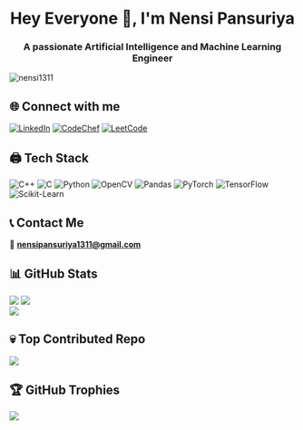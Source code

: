 <h1 align="center">Hey Everyone 👋, I'm Nensi Pansuriya</h1>
<h3 align="center">A passionate Artificial Intelligence and Machine Learning Engineer</h3>

<p align="left"> <img src="https://komarev.com/ghpvc/?username=nensi1311&label=Profile%20views&color=0e75b6&style=flat" alt="nensi1311" /> </p>

## 🌐 Connect with me
[![LinkedIn](https://img.shields.io/badge/LinkedIn-%230077B5.svg?logo=linkedin&logoColor=white)](https://linkedin.com/in/nensi-pansuriya-4ab338260) [![CodeChef](https://img.shields.io/badge/CodeChef-%235B4638.svg?logo=CodeChef&logoColor=white)](https://www.codechef.com/users/nensi1311) [![LeetCode](https://img.shields.io/badge/LeetCode-%23FFA116.svg?logo=LeetCode&logoColor=white)](https://www.leetcode.com/nensi1311)

## 🖨 Tech Stack
![C++](https://img.shields.io/badge/c++-%2300599C.svg?style=for-the-badge&logo=c%2B%2B&logoColor=white) ![C](https://img.shields.io/badge/c-%2300599C.svg?style=for-the-badge&logo=c&logoColor=white) ![Python](https://img.shields.io/badge/python-3670A0?style=for-the-badge&logo=python&logoColor=ffdd54) ![OpenCV](https://img.shields.io/badge/OpenCV-%23white.svg?style=for-the-badge&logo=opencv&logoColor=white) ![Pandas](https://img.shields.io/badge/pandas-%23150458.svg?style=for-the-badge&logo=pandas&logoColor=white) ![PyTorch](https://img.shields.io/badge/PyTorch-%23EE4C2C.svg?style=for-the-badge&logo=PyTorch&logoColor=white) ![TensorFlow](https://img.shields.io/badge/TensorFlow-%23FF6F00.svg?style=for-the-badge&logo=TensorFlow&logoColor=white) ![Scikit-Learn](https://img.shields.io/badge/scikit--learn-%23F7931E.svg?style=for-the-badge&logo=scikit-learn&logoColor=white)  

## 📞 Contact Me
📧 **nensipansuriya1311@gmail.com**

## 📊 GitHub Stats
![](https://github-readme-stats.vercel.app/api/top-langs/?username=Nensi1311&theme=dark&hide_border=false&include_all_commits=false&count_private=false&layout=compact)
![](https://github-readme-streak-stats.herokuapp.com/?user=Nensi1311&theme=dark&hide_border=false)<br/>
![](https://github-readme-stats.vercel.app/api?username=Nensi1311&theme=dark&hide_border=false&include_all_commits=false&count_private=false)<br/>

## 💀 Top Contributed Repo
![](https://github-contributor-stats.vercel.app/api?username=Nensi1311&limit=5&theme=flat&combine_all_yearly_contributions=true)

## 🏆 GitHub Trophies
![](https://github-profile-trophy.vercel.app/?username=Nensi1311&theme=radical&no-frame=false&no-bg=false&margin-w=4)
